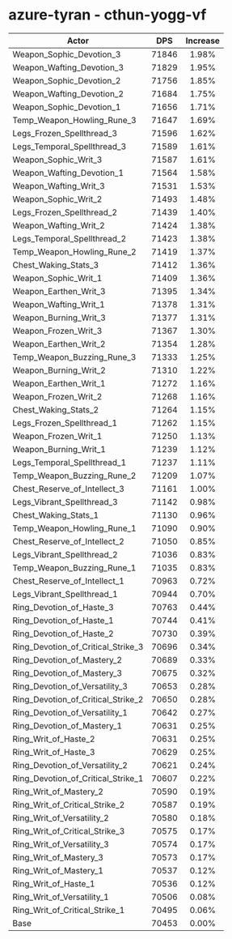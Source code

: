 # azure-tyran - cthun-yogg-vf
| Actor | DPS | Increase |
|---|:---:|:---:|
|Weapon_Sophic_Devotion_3|71846|1.98%|
|Weapon_Wafting_Devotion_3|71829|1.95%|
|Weapon_Sophic_Devotion_2|71756|1.85%|
|Weapon_Wafting_Devotion_2|71684|1.75%|
|Weapon_Sophic_Devotion_1|71656|1.71%|
|Temp_Weapon_Howling_Rune_3|71647|1.69%|
|Legs_Frozen_Spellthread_3|71596|1.62%|
|Legs_Temporal_Spellthread_3|71589|1.61%|
|Weapon_Sophic_Writ_3|71587|1.61%|
|Weapon_Wafting_Devotion_1|71564|1.58%|
|Weapon_Wafting_Writ_3|71531|1.53%|
|Weapon_Sophic_Writ_2|71493|1.48%|
|Legs_Frozen_Spellthread_2|71439|1.40%|
|Weapon_Wafting_Writ_2|71424|1.38%|
|Legs_Temporal_Spellthread_2|71423|1.38%|
|Temp_Weapon_Howling_Rune_2|71419|1.37%|
|Chest_Waking_Stats_3|71412|1.36%|
|Weapon_Sophic_Writ_1|71409|1.36%|
|Weapon_Earthen_Writ_3|71395|1.34%|
|Weapon_Wafting_Writ_1|71378|1.31%|
|Weapon_Burning_Writ_3|71377|1.31%|
|Weapon_Frozen_Writ_3|71367|1.30%|
|Weapon_Earthen_Writ_2|71354|1.28%|
|Temp_Weapon_Buzzing_Rune_3|71333|1.25%|
|Weapon_Burning_Writ_2|71310|1.22%|
|Weapon_Earthen_Writ_1|71272|1.16%|
|Weapon_Frozen_Writ_2|71268|1.16%|
|Chest_Waking_Stats_2|71264|1.15%|
|Legs_Frozen_Spellthread_1|71262|1.15%|
|Weapon_Frozen_Writ_1|71250|1.13%|
|Weapon_Burning_Writ_1|71239|1.12%|
|Legs_Temporal_Spellthread_1|71237|1.11%|
|Temp_Weapon_Buzzing_Rune_2|71209|1.07%|
|Chest_Reserve_of_Intellect_3|71161|1.00%|
|Legs_Vibrant_Spellthread_3|71142|0.98%|
|Chest_Waking_Stats_1|71130|0.96%|
|Temp_Weapon_Howling_Rune_1|71090|0.90%|
|Chest_Reserve_of_Intellect_2|71050|0.85%|
|Legs_Vibrant_Spellthread_2|71036|0.83%|
|Temp_Weapon_Buzzing_Rune_1|71035|0.83%|
|Chest_Reserve_of_Intellect_1|70963|0.72%|
|Legs_Vibrant_Spellthread_1|70944|0.70%|
|Ring_Devotion_of_Haste_3|70763|0.44%|
|Ring_Devotion_of_Haste_1|70744|0.41%|
|Ring_Devotion_of_Haste_2|70730|0.39%|
|Ring_Devotion_of_Critical_Strike_3|70696|0.34%|
|Ring_Devotion_of_Mastery_2|70689|0.33%|
|Ring_Devotion_of_Mastery_3|70675|0.32%|
|Ring_Devotion_of_Versatility_3|70653|0.28%|
|Ring_Devotion_of_Critical_Strike_2|70650|0.28%|
|Ring_Devotion_of_Versatility_1|70642|0.27%|
|Ring_Devotion_of_Mastery_1|70631|0.25%|
|Ring_Writ_of_Haste_2|70631|0.25%|
|Ring_Writ_of_Haste_3|70629|0.25%|
|Ring_Devotion_of_Versatility_2|70621|0.24%|
|Ring_Devotion_of_Critical_Strike_1|70607|0.22%|
|Ring_Writ_of_Mastery_2|70590|0.19%|
|Ring_Writ_of_Critical_Strike_2|70587|0.19%|
|Ring_Writ_of_Versatility_2|70580|0.18%|
|Ring_Writ_of_Critical_Strike_3|70575|0.17%|
|Ring_Writ_of_Versatility_3|70574|0.17%|
|Ring_Writ_of_Mastery_3|70573|0.17%|
|Ring_Writ_of_Mastery_1|70537|0.12%|
|Ring_Writ_of_Haste_1|70536|0.12%|
|Ring_Writ_of_Versatility_1|70506|0.08%|
|Ring_Writ_of_Critical_Strike_1|70495|0.06%|
|Base|70453|0.00%|
